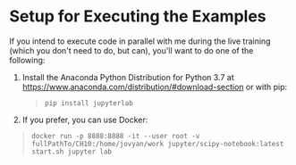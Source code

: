 
# Setup for Executing the Examples
If you intend to execute code in parallel with me during the live training (which you don't need to do, but can), you'll want to do one of the following:

1. Install the Anaconda Python Distribution for Python 3.7 at https://www.anaconda.com/distribution/#download-section
or with pip:
    >`pip install jupyterlab`
2. If you prefer, you can use Docker:
> `docker run -p 8888:8888 -it --user root -v fullPathTo/CH10:/home/jovyan/work jupyter/scipy-notebook:latest start.sh jupyter lab`


